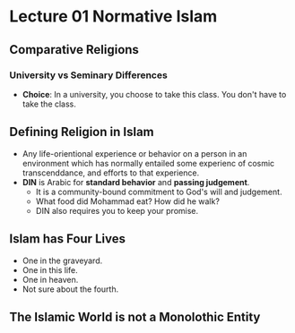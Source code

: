 # Lecture 01 Normative Islam

## Comparative Religions

### University vs Seminary Differences

* **Choice**: In a university, you choose to take this class. You don't have to take the class.

## Defining Religion in Islam

* Any life-orientional experience or behavior on a person in an environment which has normally entailed some experienc of cosmic transcenddance, and efforts to that experience.
* **DIN** is Arabic for **standard behavior** and **passing judgement**.
  * It is a community-bound commitment to God's will and judgement.
  * What food did Mohammad eat? How did he walk? 
  * DIN also requires you to keep your promise.

## Islam has Four Lives

* One in the graveyard.
* One in this life.
* One in heaven.
* Not sure about the fourth.

## The Islamic World is not a Monolothic Entity



